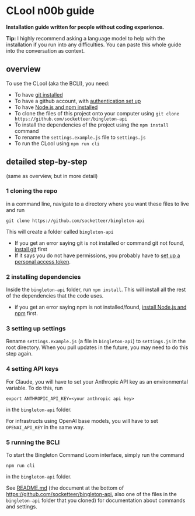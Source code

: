 # CLooI n00b guide

**Installation guide written for people without coding experience.**

**Tip:** I highly recommend asking a language model to help with the installation if you run into any difficulties. You can paste this whole guide into the conversation as context.

## overview

To use the CLooI (aka the BCLI), you need:
- To have [git installed](https://git-scm.com/book/en/v2/Getting-Started-Installing-Git)
- To have a github account, with [authentication set up](https://docs.github.com/en/enterprise-server@3.4/authentication/keeping-your-account-and-data-secure/managing-your-personal-access-tokens)
- To have [Node.js and npm installed](https://docs.npmjs.com/downloading-and-installing-node-js-and-npm)
- To clone the files of this project onto your computer using `git clone https://github.com/socketteer/bingleton-api`
- To install the dependencies of the project using the `npm install` command
- To rename the `settings.example.js` file to `settings.js`
- To run the CLooI using `npm run cli`

## detailed step-by-step

(same as overview, but in more detail)

### 1 cloning the repo

in a command line, navigate to a directory where you want these files to live and run
```
git clone https://github.com/socketteer/bingleton-api
```
This will create a folder called `bingleton-api`

 - If you get an error saying git is not installed or command git not found, [install git](https://git-scm.com/book/en/v2/Getting-Started-Installing-Git) first
 - If it says you do not have permissions, you probably have to [set up a personal access token](https://docs.github.com/en/enterprise-server@3.4/authentication/keeping-your-account-and-data-secure/managing-your-personal-access-tokens).

### 2 installing dependencies

Inside the `bingleton-api` folder, run `npm install`. This will install all the rest of the dependencies that the code uses.

- if you get an error saying npm is not installed/found, [install Node.js and npm](https://docs.npmjs.com/downloading-and-installing-node-js-and-npm) first.

### 3 setting up settings

Rename `settings.example.js` (a file in `bingleton-api`) to `settings.js` in the root directory. When you pull updates in the future, you may need to do this step again.

### 4 setting API keys

For Claude, you will have to set your Anthropic API key as an environmental variable. To do this, run
```
export ANTHROPIC_API_KEY=<your anthropic api key>
```
in the `bingleton-api` folder.

For infrastructs using OpenAI base models, you will have to set `OPENAI_API_KEY` in the same way.

### 5 running the BCLI

To start the Bingleton Command Loom interface, simply run the command
```
npm run cli
```
in the `bingleton-api` folder.

See [README.md](./README.md) (the document at the bottom of https://github.com/socketteer/bingleton-api, also one of the files in the `bingleton-api` folder that you cloned) for documentation about commands and settings.